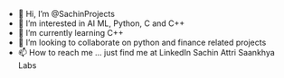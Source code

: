 - 👋 Hi, I’m @SachinProjects
- 👀 I’m interested in AI ML, Python, C and C++
- 🌱 I’m currently learning C++
- 💞️ I’m looking to collaborate on python and finance related projects
- 📫 How to reach me ... just find me at LinkedIn Sachin Attri Saankhya Labs

<!---
SachinProjects/SachinProjects is a ✨ special ✨ repository because its `README.md` (this file) appears on your GitHub profile.
You can click the Preview link to take a look at your changes.
--->
